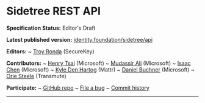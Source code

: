 Sidetree REST API
==================

**Specification Status:** Editor's Draft

**Latest published version:**
  [identity.foundation/sidetree/api](https://identity.foundation/sidetree/api)

**Editors:**
~ [Troy Ronda](https://www.linkedin.com/in/troyronda/) (SecureKey)

**Contributors:**
~ [Henry Tsai](https://www.linkedin.com/in/henry-tsai-6b884014/) (Microsoft)
~ [Mudassir Ali](https://www.linkedin.com/in/mudassir-ali-4981654/) (Microsoft)
~ [Isaac Chen](https://www.linkedin.com/in/isaac-chen-921079127/) (Microsoft)
~ [Kyle Den Hartog](https://www.linkedin.com/in/kyledenhartog/) (Mattr)
~ [Daniel Buchner](https://www.linkedin.com/in/dbuchner/) (Microsoft)
~ [Orie Steele](https://www.linkedin.com/in/or13b/) (Transmute)

**Participate:**
~ [GitHub repo](https://github.com/decentralized-identity/sidetree)
~ [File a bug](https://github.com/decentralized-identity/sidetree/issues)
~ [Commit history](https://github.com/decentralized-identity/sidetree/commits/master)

------------------------------------